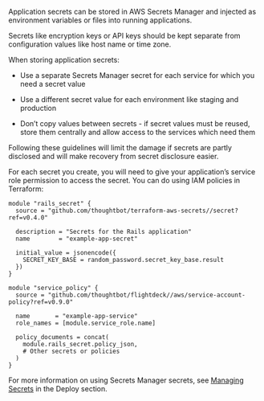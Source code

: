 Application secrets can be stored in AWS Secrets Manager and injected as
environment variables or files into running applications.

Secrets like encryption keys or API keys should be kept separate from
configuration values like host name or time zone.

When storing application secrets:

  - Use a separate Secrets Manager secret for each service for which you
    need a secret value

  - Use a different secret value for each environment like staging and
    production

  - Don’t copy values between secrets - if secret values must be reused,
    store them centrally and allow access to the services which need
    them

Following these guidelines will limit the damage if secrets are partly
disclosed and will make recovery from secret disclosure easier.

For each secret you create, you will need to give your application’s
service role permission to access the secret. You can do using IAM
policies in Terraform:

<div class="code panel pdl" style="border-width: 1px;">

<div class="codeContent panelContent pdl">

``` syntaxhighlighter-pre
module "rails_secret" {
  source = "github.com/thoughtbot/terraform-aws-secrets//secret?ref=v0.4.0"

  description = "Secrets for the Rails application"
  name        = "example-app-secret"

  initial_value = jsonencode({
    SECRET_KEY_BASE = random_password.secret_key_base.result
  })
}

module "service_policy" {
  source = "github.com/thoughtbot/flightdeck//aws/service-account-policy?ref=v0.9.0"

  name       = "example-app-service"
  role_names = [module.service_role.name]

  policy_documents = concat(
    module.rails_secret.policy_json,
    # Other secrets or policies
  )
}
```

</div>

</div>

For more information on using Secrets Manager secrets, see [Managing
Secrets](../../deploy/managing-secrets.md) in the Deploy section.
